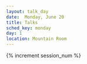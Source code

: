 ```yaml
---
layout: talk_day
date:  Monday, June 20
title: Talks
sched_key: monday
day: 1
location: Mountain Room
---
```

{% increment session_num %}




